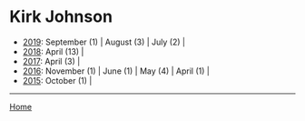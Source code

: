 # Kirk Johnson

  * [2019](./kirk-johnson-2019.md): 
      September (1) | 
      August (3) | 
      July (2) | 
  * [2018](./kirk-johnson-2018.md): 
      April (13) | 
  * [2017](./kirk-johnson-2017.md): 
      April (3) | 
  * [2016](./kirk-johnson-2016.md): 
      November (1) | 
      June (1) | 
      May (4) | 
      April (1) | 
  * [2015](./kirk-johnson-2015.md): 
      October (1) | 

----

[Home](../)
